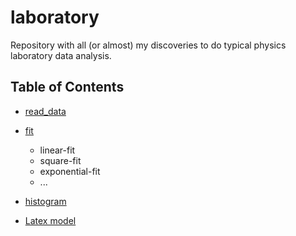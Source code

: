 # laboratory
Repository with all (or almost) my discoveries to do typical physics laboratory data analysis.


## Table of Contents
* [read_data](https://github.com/lorenzomarini96/laboratory/tree/main/laboratory/read_data)
* [fit](https://github.com/lorenzomarini96/model/blob/main/README.md#creation-of-basic-folders)
    * linear-fit
    * square-fit
    * exponential-fit
    * ...
* [histogram](https://github.com/lorenzomarini96/laboratory/tree/main/laboratory/histogram)

* [Latex model](https://github.com/lorenzomarini96/laboratory/tree/main/latex)
